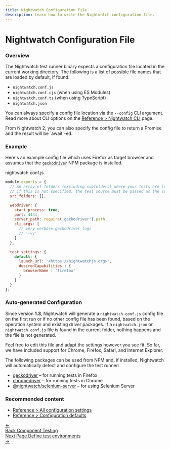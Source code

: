 ```yaml
---
title: Nightwatch Configuration File
description: Learn how to write the Nightwatch configuration file.
---
```


# Nightwatch Configuration File

### Overview

The Nightwatch test runner binary expects a configuration file located in the current working directory. The following is a list of possible file names that are loaded by default, if found:

- `nightwatch.conf.js`
- `nightwatch.conf.cjs` (when using ES Modules)
- `nightwatch.conf.ts` (when using TypeScript)
- `nightwatch.json`

You can always specify a config file location via the `--config` CLI argument. Read more about CLI options on the [Reference > Nightwatch CLI](https://nightwatchjs.org/guide/nightwatch-cli/command-line-options.html) page.

<div class="alert alert-info">
From Nightwatch 2, you can also specify the config file to return a Promise and the result will be `await`-ed.
</div>

### Example

Here's an example config file which uses Firefox as target browser and assumes that the [`geckodriver`](https://www.npmjs.com/package/geckodriver) NPM package is installed.

nightwatch.conf.js

```js
module.exports = {
  // An array of folders (excluding subfolders) where your tests are located;
  // if this is not specified, the test source must be passed as the second argument to the test runner.
  src_folders: [],

  webdriver: {
    start_process: true,
    port: 4444,
    server_path: require('geckodriver').path,
    cli_args: [
      // very verbose geckodriver logs
      // '-vv'
    ]
  },

  test_settings: {
    default: {
      launch_url: '<https://nightwatchjs.org>',
      desiredCapabilities : {
        browserName : 'firefox'
      }
    }
  }
};

```

### Auto-generated Configuration

Since version **1.3**, Nightwatch will generate a `nightwatch.conf.js` config file on the first run or if no other config file has been found, based on the operation system and existing driver packages.
If a `nightwatch.json` or `nightwatch.conf.js` file is found in the current folder, nothing happens and the file is not generated.

Feel free to edit this file and adapt the settings however you see fit. So far, we have included support for Chrome, Firefox, Safari, and Internet Explorer.

The following packages can be used from NPM and, if installed, Nightwatch will automatically detect and configure the test runner:

- [geckodriver][2] – for running tests in Firefox
- [chromedriver][3] – for running tests in Chrome
- [@nightwatch/selenium-server][4] – for using Selenium Server

[2]: https://www.npmjs.com/package/geckodriver
[3]: https://www.npmjs.com/package/chromedriver
[4]: https://www.npmjs.com/package/@nightwatch/selenium-server

### Recommended content

- [Reference > All configuration settings](https://nightwatchjs.org/guide/reference/settings.html)
- [Reference > Configuration defaults](https://nightwatchjs.org/guide/reference/defaults.html)

 <div class="doc-pagination pt-40">
  <div class="previous">
    <a href="/guide/concepts/component-testing.html">
      <span>←</span>
        <div class="d-flex flex-column">
          <span class="smallT">Back</span>
          <span class="bigT">Component Testing</span>
        </div>
    </a>
  </div>
  <div class="next">
    <a href="/guide/configuration/define-test-environments.html">
        <div class="d-flex flex-column">
          <span class="smallT">Next Page</span>
          <span class="bigT">Define test environments</span>
        </div>
        <span>→</span>
    </a>
  </div>
</div>
